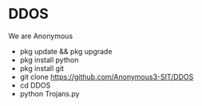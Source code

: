 # DDOS
We are Anonymous
- pkg update && pkg upgrade
- pkg install python
- pkg install git
- git clone https://github.com/Anonymous3-SIT/DDOS
- cd DDOS
- python Trojans.py
